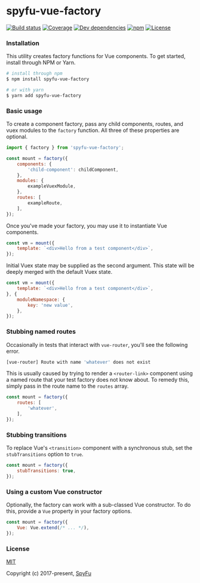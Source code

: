 # spyfu-vue-factory

[![Build status](https://img.shields.io/circleci/project/github/spyfu/spyfu-vue-factory.svg)](https://circleci.com/gh/spyfu/spyfu-vue-factory)
[![Coverage](https://img.shields.io/codecov/c/token/ZnYz3FuhI5/github/spyfu/spyfu-vue-factory.svg)](https://codecov.io/gh/spyfu/spyfu-vue-factory)
[![Dev dependencies](https://img.shields.io/david/dev/spyfu/spyfu-vue-factory.svg)](https://david-dm.org/spyfu/spyfu-vue-factory?type=dev)
[![npm](https://img.shields.io/npm/v/spyfu-vue-factory.svg)](https://www.npmjs.com/package/spyfu-vue-factory)
[![License](https://img.shields.io/badge/license-MIT-blue.svg)](https://github.com/spyfu/spyfu-vue-factory/blob/master/LICENSE)

<a name="installation"></a>
### Installation

This utility creates factory functions for Vue components. To get started, install through NPM or Yarn.

```bash
# install through npm
$ npm install spyfu-vue-factory

# or with yarn
$ yarn add spyfu-vue-factory
```

<a name="basic-usage"></a>
### Basic usage

To create a component factory, pass any child components, routes, and vuex modules to the `factory` function. All three of these properties are optional.

```js
import { factory } from 'spyfu-vue-factory';

const mount = factory({
    components: {
        'child-component': childComponent,
    },
    modules: {
        exampleVuexModule,
    },
    routes: [
        exampleRoute,
    ],
});
```

Once you've made your factory, you may use it to instantiate Vue components.

```js
const vm = mount({
    template: `<div>Hello from a test component</div>`,
});
```

Initial Vuex state may be supplied as the second argument. This state will be deeply merged with the default Vuex state.

```js
const vm = mount({
    template: `<div>Hello from a test component</div>`,
}, {
    moduleNamespace: {
        key: 'new value',
    },
});
```

### Stubbing named routes

Occasionally in tests that interact with `vue-router`, you'll see the following error.

```bash
[vue-router] Route with name 'whatever' does not exist
```

This is usually caused by trying to render a `<router-link>` component using a named route that your test factory does not know about. To remedy this, simply pass in the route name to the `routes` array.

```js
const mount = factory({
    routes: [
        'whatever',
    ],
});
```

### Stubbing transitions

To replace Vue's `<transition>` component with a synchronous stub, set the `stubTransitions` option to `true`.

```js
const mount = factory({
    stubTransitions: true,
});
```

### Using a custom Vue constructor

Optionally, the factory can work with a sub-classed Vue constructor. To do this, provide a `Vue` property in your factory options.

```js
const mount = factory({
    Vue: Vue.extend(/* ... */),
});
```

### License

[MIT](https://github.com/spyfu/spyfu-vue-factory/blob/master/LICENSE)

Copyright (c) 2017-present, [SpyFu](https://spyfu.com)
